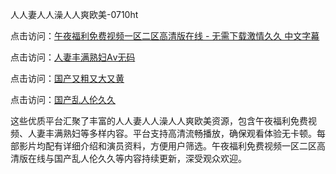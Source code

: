 人人妻人人澡人人爽欧美-0710ht

点击访问：<a href="https://heiliaoow5kzm.pages.dev">午夜福利免费视频一区二区高清版在线 - 无需下载激情久久 中文字幕</a>

点击访问：<a href="https://heiliao2dmwwy.pages.dev">人妻丰满熟妇Aⅴ无码</a>

点击访问：<a href="https://heiliaoll4qsx.pages.dev">国产又粗又大又黄</a>

点击访问：<a href="https://heiliaoe8ajia.pages.dev">国产乱人伦久久</a>

这些优质平台汇聚了丰富的人人妻人人澡人人爽欧美资源，包含午夜福利免费视频、人妻丰满熟妇等多样内容。平台支持高清流畅播放，确保观看体验无卡顿。每部影片均配有详细介绍和演员资料，方便用户筛选。午夜福利免费视频一区二区高清版在线与国产乱人伦久久等内容持续更新，深受观众欢迎。

<span style="display:none;">[Canonical link](）</span>
